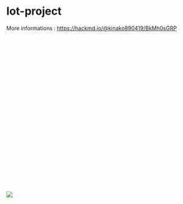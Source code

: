 # Iot-project

More informations : https://hackmd.io/@kinako890419/BkMh0sGRP  
  
<br /><br /><br /><br /><br /><br /><br /><br /><br /><br /><br /><br /><br /><br /><br /><br /><br /><br /><br /><br /><br /><br /><br />

![](https://imgur.com/pUCrkRX.gif)
